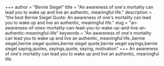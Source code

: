 +++
author = "Bernie Siegel"
title = "An awareness of one's mortality can lead you to wake up and live an authentic, meaningful life."
description = "the best Bernie Siegel Quote: An awareness of one's mortality can lead you to wake up and live an authentic, meaningful life."
slug = "an-awareness-of-ones-mortality-can-lead-you-to-wake-up-and-live-an-authentic-meaningful-life"
keywords = "An awareness of one's mortality can lead you to wake up and live an authentic, meaningful life.,bernie siegel,bernie siegel quotes,bernie siegel quote,bernie siegel sayings,bernie siegel saying,quotes, sayings,quote, saying, motivation"
+++
An awareness of one's mortality can lead you to wake up and live an authentic, meaningful life.
